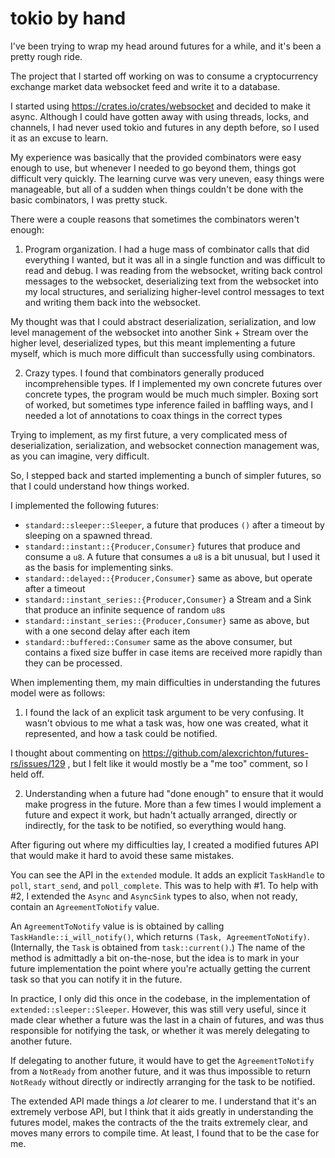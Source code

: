 tokio by hand
=============

I've been trying to wrap my head around futures for a while, and it's been a pretty rough ride.

The project that I started off working on was to consume a cryptocurrency exchange market data websocket feed and write it to a database.

I started using https://crates.io/crates/websocket and decided to make it async. Although I could have gotten away with using threads, locks, and channels, I had never used tokio and futures in any depth before, so I used it as an excuse to learn.

My experience was basically that the provided combinators were easy enough to use, but whenever I needed to go beyond them, things got difficult very quickly. The learning curve was very uneven, easy things were manageable, but all of a sudden when things couldn't be done with the basic combinators, I was pretty stuck.

There were a couple reasons that sometimes the combinators weren't enough:

1. Program organization. I had a huge mass of combinator calls that did everything I wanted, but it was all in a single function and was difficult to read and debug. I was reading from the websocket, writing back control messages to the websocket, deserializing text from the websocket into my local structures, and serializing higher-level control messages to text and writing them back into the websocket.

  My thought was that I could abstract deserialization, serialization, and low level management of the websocket into another Sink + Stream over the higher level, deserialized types, but this meant implementing a future myself, which is much more difficult than successfully using combinators.

2. Crazy types. I found that combinators generally produced incomprehensible types. If I implemented my own concrete futures over concrete types, the program would be much much simpler. Boxing sort of worked, but sometimes type inference failed in baffling ways, and I needed a lot of annotations to coax things in the correct types

Trying to implement, as my first future, a very complicated mess of deserialization, serialization, and websocket connection management was, as you can imagine, very difficult.

So, I stepped back and started implementing a bunch of simpler futures, so that I could understand how things worked.

I implemented the following futures:
- `standard::sleeper::Sleeper`, a future that produces `()` after a timeout by sleeping on a spawned thread.
- `standard::instant::{Producer,Consumer}` futures that produce and consume a `u8`. A future that consumes a `u8` is a bit unusual, but I used it as the basis for implementing sinks.
- `standard::delayed::{Producer,Consumer}` same as above, but operate after a timeout
- `standard::instant_series::{Producer,Consumer}` a Stream and a Sink that produce an infinite sequence of random `u8`s
- `standard::instant_series::{Producer,Consumer}` same as above, but with a one second delay after each item
- `standard::buffered::Consumer` same as the above consumer, but contains a fixed size buffer in case items are received more rapidly than they can be processed.

When implementing them, my main difficulties in understanding the futures model were as follows:

1. I found the lack of an explicit task argument to be very confusing. It wasn't obvious to me what a task was, how one was created, what it represented, and how a task could be notified.

  I thought about commenting on https://github.com/alexcrichton/futures-rs/issues/129 , but I felt like it would mostly be a "me too" comment, so I held off.

2. Understanding when a future had "done enough" to ensure that it would make progress in the future. More than a few times I would implement a future and expect it work, but hadn't actually arranged, directly or indirectly, for the task to be notified, so everything would hang.

After figuring out where my difficulties lay, I created a modified futures API that would make it hard to avoid these same mistakes.

You can see the API in the `extended` module. It adds an explicit `TaskHandle` to `poll`, `start_send`, and `poll_complete`. This was to help with #1. To help with #2, I extended the `Async` and `AsyncSink` types to also, when not ready, contain an `AgreementToNotify` value.

An `AgreementToNotify` value is is obtained by calling `TaskHandle::i_will_notify()`, which returns `(Task, AgreementToNotify)`. (Internally, the `Task` is obtained from `task::current()`.) The name of the method is admittadly a bit on-the-nose, but the idea is to mark in your future implementation the point where you're actually getting the current task so that you can notify it in the future.

In practice, I only did this once in the codebase, in the implementation of `extended::sleeper::Sleeper`. However, this was still very useful, since it made clear whether a future was the last in a chain of futures, and was thus responsible for notifying the task, or whether it was merely delegating to another future.

If delegating to another future, it would have to get the `AgreementToNotify` from a `NotReady` from another future, and it was thus impossible to return `NotReady` without directly or indirectly arranging for the task to be notified.

The extended API made things a _lot_ clearer to me. I understand that it's an extremely verbose API, but I think that it aids greatly in understanding the futures model, makes the contracts of the the traits extremely clear, and moves many errors to compile time. At least, I found that to be the case for me.
